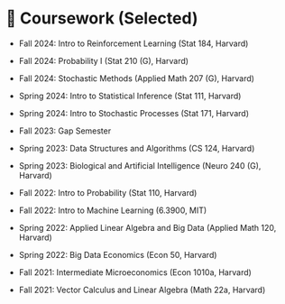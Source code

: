 # 🥇 Coursework (Selected)
- Fall 2024: Intro to Reinforcement Learning (Stat 184, Harvard)
- Fall 2024: Probability I (Stat 210 (G), Harvard)
- Fall 2024: Stochastic Methods (Applied Math 207 (G), Harvard)

- Spring 2024: Intro to Statistical Inference (Stat 111, Harvard)
- Spring 2024: Intro to Stochastic Processes (Stat 171, Harvard)

- Fall 2023: Gap Semester

- Spring 2023: Data Structures and Algorithms (CS 124, Harvard)
- Spring 2023: Biological and Artificial Intelligence (Neuro 240 (G), Harvard)

- Fall 2022: Intro to Probability (Stat 110, Harvard)
- Fall 2022: Intro to Machine Learning (6.3900, MIT)

- Spring 2022: Applied Linear Algebra and Big Data (Applied Math 120, Harvard)
- Spring 2022: Big Data Economics (Econ 50, Harvard)

- Fall 2021: Intermediate Microeconomics (Econ 1010a, Harvard)
- Fall 2021: Vector Calculus and Linear Algebra (Math 22a, Harvard)